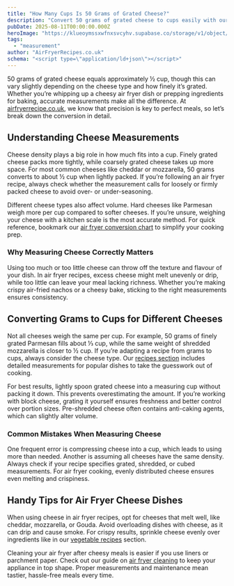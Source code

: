 ```yaml
---
title: "How Many Cups Is 50 Grams of Grated Cheese?"
description: "Convert 50 grams of grated cheese to cups easily with our simple guide. Perfect for air fryer recipes and precise cooking measurements."
pubDate: 2025-08-11T00:00:00.000Z
heroImage: "https://klueoymssxwfnxsvcyhv.supabase.co/storage/v1/object/public/md/how-many-cups-is-50-grams-of-grated-cheese-24303a2c.webp"
tags:
  - "measurement"
author: "AirFryerRecipes.co.uk"
schema: "<script type=\"application/ld+json\"></script>"
---
```


<p>50 grams of grated cheese equals approximately ½ cup, though this can vary slightly depending on the cheese type and how finely it’s grated. Whether you’re whipping up a cheesy air fryer dish or prepping ingredients for baking, accurate measurements make all the difference. At <a href=https://www.airfryerrecipe.co.uk/>airfryerrecipe.co.uk</a>, we know that precision is key to perfect meals, so let’s break down the conversion in detail.</p>  

<h2>Understanding Cheese Measurements</h2>  
<p>Cheese density plays a big role in how much fits into a cup. Finely grated cheese packs more tightly, while coarsely grated cheese takes up more space. For most common cheeses like cheddar or mozzarella, 50 grams converts to about ½ cup when lightly packed. If you’re following an air fryer recipe, always check whether the measurement calls for loosely or firmly packed cheese to avoid over- or under-seasoning.</p>  

<p>Different cheese types also affect volume. Hard cheeses like Parmesan weigh more per cup compared to softer cheeses. If you’re unsure, weighing your cheese with a kitchen scale is the most accurate method. For quick reference, bookmark our <a href=https://www.airfryerrecipe.co.uk/air-fryer-conversion-chart>air fryer conversion chart</a> to simplify your cooking prep.</p>  

<h3>Why Measuring Cheese Correctly Matters</h3>  
<p>Using too much or too little cheese can throw off the texture and flavour of your dish. In air fryer recipes, excess cheese might melt unevenly or drip, while too little can leave your meal lacking richness. Whether you’re making crispy air-fried nachos or a cheesy bake, sticking to the right measurements ensures consistency.</p>  

<h2>Converting Grams to Cups for Different Cheeses</h2>  
<p>Not all cheeses weigh the same per cup. For example, 50 grams of finely grated Parmesan fills about ⅓ cup, while the same weight of shredded mozzarella is closer to ½ cup. If you’re adapting a recipe from grams to cups, always consider the cheese type. Our <a href=https://www.airfryerrecipe.co.uk/recipes>recipes section</a> includes detailed measurements for popular dishes to take the guesswork out of cooking.</p>  

<p>For best results, lightly spoon grated cheese into a measuring cup without packing it down. This prevents overestimating the amount. If you’re working with block cheese, grating it yourself ensures freshness and better control over portion sizes. Pre-shredded cheese often contains anti-caking agents, which can slightly alter volume.</p>  

<h3>Common Mistakes When Measuring Cheese</h3>  
<p>One frequent error is compressing cheese into a cup, which leads to using more than needed. Another is assuming all cheeses have the same density. Always check if your recipe specifies grated, shredded, or cubed measurements. For air fryer cooking, evenly distributed cheese ensures even melting and crispiness.</p>  

<h2>Handy Tips for Air Fryer Cheese Dishes</h2>  
<p>When using cheese in air fryer recipes, opt for cheeses that melt well, like cheddar, mozzarella, or Gouda. Avoid overloading dishes with cheese, as it can drip and cause smoke. For crispy results, sprinkle cheese evenly over ingredients like in our <a href=https://www.airfryerrecipe.co.uk/recipe-category/vegetables>vegetable recipes</a> section.</p>  

<p>Cleaning your air fryer after cheesy meals is easier if you use liners or parchment paper. Check out our guide on <a href=https://www.airfryerrecipe.co.uk/air-fryer-cleaner>air fryer cleaning</a> to keep your appliance in top shape. Proper measurements and maintenance mean tastier, hassle-free meals every time.</p>